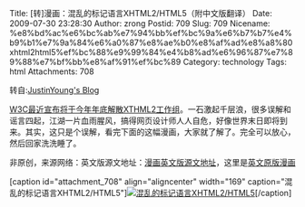 Title: [转]漫画：混乱的标记语言XHTML2/HTML5（附中文版翻译）
Date: 2009-07-30 23:28:30
Author: zrong
Postid: 709
Slug: 709
Nicename: %e8%bd%ac%e6%bc%ab%e7%94%bb%ef%bc%9a%e6%b7%b7%e4%b9%b1%e7%9a%84%e6%a0%87%e8%ae%b0%e8%af%ad%e8%a8%80xhtml2html5%ef%bc%88%e9%99%84%e4%b8%ad%e6%96%87%e7%89%88%e7%bf%bb%e8%af%91%ef%bc%89
Category: technology
Tags: html
Attachments: 708

转自:[JustinYoung's
Blog](http://www.cnblogs.com/JustinYoung/archive/2009/07/30/misunderstanding-markup-xhtml-2-comic-strip.html)

[W3C最近宣布将于今年年底解散XTHML2工作组](http://www.w3.org/News/2009#item119)。一石激起千层浪，很多误解和谣言四起，江湖一片血雨腥风，搞得网页设计师人人自危，好像世界末日即将到来。其实，这只是个误解，看完下面的这幅漫画，大家就了解了。完全可以放心，然后回家洗洗睡了。

非原创，来源网络：英文版源文地址：[漫画英文版源文地址](http://www.smashingmagazine.com/2009/07/29/misunderstanding-markup-xhtml-2-comic-strip/)，这里是[英文原版漫画](http://downloads.cnblogs.com/justinyoung/articleIMG/2009/comicXHTML2_eng.jpg)  
<!--more-->  
[caption id="attachment\_708" align="aligncenter" width="169"
caption="混乱的标记语言XHTML2/HTML5"][![混乱的标记语言XHTML2/HTML5](http://www.zengrong.net/wp-content/uploads/2009/07/comicXHTML2-169x1023.jpg "comicXHTML2")](http://www.zengrong.net/wp-content/uploads/2009/07/comicXHTML2.jpg)[/caption]

